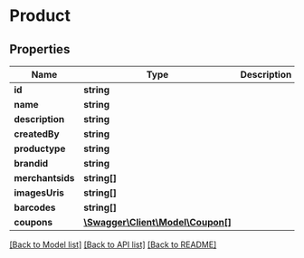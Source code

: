 # Product

## Properties
Name | Type | Description | Notes
------------ | ------------- | ------------- | -------------
**id** | **string** |  | 
**name** | **string** |  | [optional] 
**description** | **string** |  | [optional] 
**createdBy** | **string** |  | [optional] 
**productype** | **string** |  | [optional] 
**brandid** | **string** |  | [optional] 
**merchantsids** | **string[]** |  | [optional] 
**imagesUris** | **string[]** |  | [optional] 
**barcodes** | **string[]** |  | [optional] 
**coupons** | [**\Swagger\Client\Model\Coupon[]**](Coupon.md) |  | [optional] 

[[Back to Model list]](../README.md#documentation-for-models) [[Back to API list]](../README.md#documentation-for-api-endpoints) [[Back to README]](../README.md)


